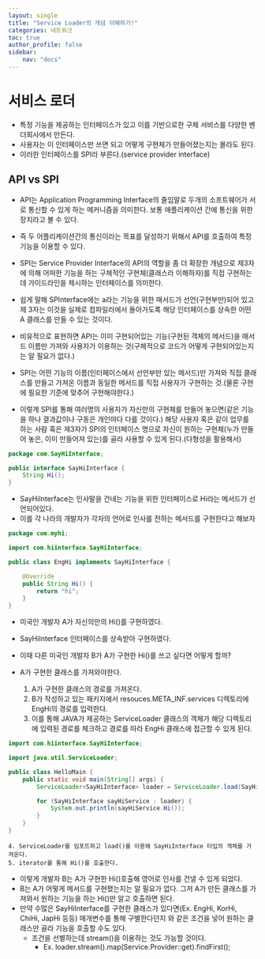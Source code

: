 ```yaml
---
layout: single
title: "Service Loader의 개념 이해하기!"
categories: 네트워크
toc: true
author_profile: false
sidebar:
    nav: "docs"
---
```


# 서비스 로더
- 특정 기능을 제공하는 인터페이스가 있고 이를 기반으로한 구체 서비스를 다양한 벤더회사에서 만든다.
- 사용자는 이 인터페이스만 쓰면 되고 어떻게 구현체가 만들어졌는지는 몰라도 된다.
- 이러한 인터페이스를 SPI라 부른다.(service provider interface)

## API vs SPI
  - API는 Application Programming Interface의 줄임말로 두개의 소프트웨어가 서로 통신할 수 있게 하는 메커니즘을 의미한다. 보통 애플리케이션 간에 통신을 위한 장치라고 볼 수 있다.
  - 즉 두 어플리케이션간의 통신이라는 목표를 달성하기 위해서 API를 호출하여 특정 기능을 이용할 수 있다.
  - SPI는 Service Provider Interface의 API의 역할을 좀 더 확장한 개념으로 제3자에 의해 어떠한 기능을 하는 구체적인 구현체(클래스라 이해하자)를 직접 구현하는데 가이드라인을 제시하는 인터페이스를 의미한다.
  - 쉽게 말해 SPInterface에는 a라는 기능을 위한 매서드가 선언(구현부만)되어 있고 제 3자는 이것을 실제로 컴파일러에서 돌아가도록 해당 인터페이스를 상속한 어떤 A 클래스를 만들 수 있는 것이다.


  - 비유적으로 표현하면 API는 이미 구현되어있는 기능(구현된 객체의 메서드)을 매서드 이름만 가져와 사용자가 이용하는 것(구체적으로 코드가 어떻게 구현되어있는지는 알 필요가 없다.)
  - SPI는 어떤 기능의 이름(인터페이스에서 선언부만 있는 메서드)만 가져와 직접 클래스를 만들고 가져온 이름과 동일한 메서드를 직접 사용자가 구현하는 것.(물론 구현에 필요한 기준에 맞추어 구현해야한다.)

  - 이렇게 SPI를 통해 여러명의 사용자가 자신만의 구현체를 만들어 놓으면(같은 기능을 하나 결과값이나 구동은 개인마다 다를 것이다.) 해당 사용자 혹은 같이 업무를 하는 사람 혹은 제3자가 SPI의 인터페이스 명으로 자신이 원하는 구현체(누가 만들어 놓은, 이미 만들어져 있는)를 골라 사용할 수 있게 된다.(다형성을 활용해서)

  ```java
  package com.SayHiInterface;

  public interface SayHiInterface {
      String Hi();
  }
  ```
  - SayHiInterface는 인사말을 건네는 기능을 위한 인터페이스로 Hi라는 메서드가 선언되어있다.
  - 이를 각 나라의 개발자가 각자의 언어로 인사를 전하는 메서드를 구현한다고 해보자
  ```java
  package com.myhi;

  import com.hiinterface.SayHiInterface;

  public class EngHi implements SayHiInterface {

      @Override
      public String Hi() {
          return "hi";
      }
  }   
  ```
  - 미국인 개발자 A가 자신의만의 Hi()를 구현하였다.
  - SayHiInterface 인터페이스를 상속받아 구현하였다.

  - 이때 다른 미국인 개발자 B가 A가 구현한 Hi()를 쓰고 싶다면 어떻게 할까?
  - A가 구현한 클래스를 가져와야한다.
    1. A가 구현한 클래스의 경로를 가져온다.
    2. B가 작성하고 있는 패키지에서 resouces.META_INF.services 디렉토리에 EngHi의 경로를 입력한다.
    3. 이를 통해 JAVA가 제공하는 ServiceLoader 클래스의 객체가 해당 디렉토리에 입력된 경로를 체크하고 경로를 따라 EngHi 클래스에 접근할 수 있게 된다.
  ```java
  import com.hiinterface.SayHiInterface;

  import java.util.ServiceLoader;

  public class HelloMain {
      public static void main(String[] args) {
          ServiceLoader<SayHiInterface> loader = ServiceLoader.load(SayHiInterface.class);

          for (SayHiInterface sayHiService : loader) {
              System.out.println(sayHiService.Hi());
          }
      }
  }
  ```
    4. ServiceLoader를 임포트하고 load()를 이용해 SayHiInterface 타입의 객체를 가져온다.
    5. iterator를 통해 Hi()를 호출한다.
  - 이렇게 개발자 B는 A가 구현한 Hi()호출해 영어로 인사를 건낼 수 있게 되었다.
  - B는 A가 어떻게 메서드를 구현했는지는 알 필요가 없다. 그저 A가 만든 클래스를 가져와서 원하는 기능을 하는 Hi()만 알고 호출하면 된다.
  - 만약 수많은 SayHiInterface를 구현한 클래스가 있다면(Ex. EngHi, KorHi, ChiHi, JapHi 등등) 매개변수를 통해 구별한다던지 와 같은 조건을 넣어 원하는 클래스만 골라 기능을 호출할 수도 있다.
    - 조건을 선별하는데 stream()을 이용하는 것도 가능할 것이다.
      - Ex. loader.stream().map(Service.Provider::get).findFirst();
